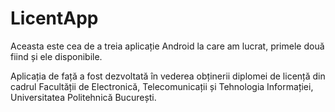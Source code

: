 # LicentApp

Aceasta este cea de a treia aplicație Android la care am lucrat, primele două fiind și ele disponibile.

Aplicația de față a fost dezvoltată în vederea obținerii diplomei de licență din cadrul Facultății de Electronică, Telecomunicații și Tehnologia Informației, Universitatea Politehnică București.

